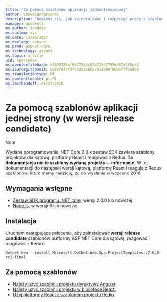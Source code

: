 ```yaml
---
title: "Za pomocą szablonów aplikacji jednostronicowej"
author: SteveSandersonMS
description: "Dowiedz się, jak zainstalować i rozpocząć pracę z szablonami projektu platformy ASP.NET Core jednostronicowej aplikacji JEDNOSTRONICOWEJ release candidate."
manager: wpickett
ms.author: scaddie
ms.custom: mvc
ms.date: 12/06/2017
ms.devlang: csharp
ms.prod: aspnet-core
ms.technology: aspnet
ms.topic: article
uid: spa/index
ms.openlocfilehash: bfb00386af0e775b4c03a71567703ed87a785ce2
ms.sourcegitcommit: 060879fcf3f73d2366b5c811986f8695fff65db8
ms.translationtype: MT
ms.contentlocale: pl-PL
ms.lasthandoff: 01/24/2018
---
```

# <a name="use-the-single-page-application-templates-release-candidate"></a>Za pomocą szablonów aplikacji jednej strony (w wersji release candidate)

> [!NOTE]
> Wydane oprogramowanie .NET Core 2.0.x zestaw SDK zawiera szablony projektów dla kątową, platformy React i reagować z Redux. **Ta dokumentacja nie te szablony wydaną projektu — informacje.** W tej dokumentacji do następnej wersji kątową, platformy React i reagują z Redux szablonów, które mamy nadzieję, że do wysłania w wczesne 2018.

## <a name="prerequisites"></a>Wymagania wstępne

* [Zestaw SDK programu .NET core](https://www.microsoft.com/net/download), wersji 2.0.0 lub nowszej
* [Node.js](https://nodejs.org), w wersji 6 lub nowszej

## <a name="installation"></a>Instalacja

Uruchom następujące polecenie, aby zainstalować **wersji release candidate** szablonów platformy ASP.NET Core dla kątową, reagować i reagować z Redux:

```console
dotnet new --install Microsoft.DotNet.Web.Spa.ProjectTemplates::2.0.0-rc1-final
```

## <a name="use-the-templates"></a>Za pomocą szablonów

- [Należy użyć szablonu projektu dyrektywy Angular](xref:spa/angular)
- [Należy użyć szablonu projektu w bibliotece React.](xref:spa/react)
- [Użyj platformy React z szablonem projektu Redux](xref:spa/react-with-redux)
